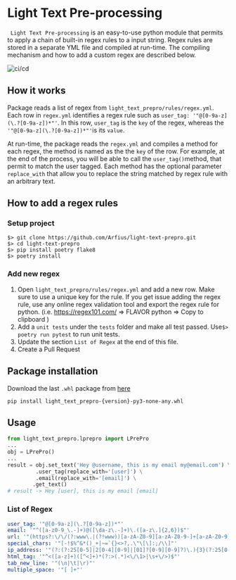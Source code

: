# Light Text Pre-processing

` Light Text Pre-processing` is an easy-to-use python module that permits to apply a chain of built-in regex rules to a input string. Regex rules are stored in a separate YML file and compiled at run-time. The compiling mechanism and how to add a custom regex are described below.

![ci/cd](https://github.com/Arfius/light-text-prepro/actions/workflows/light-text-prepro.yml/badge.svg)

## How it works

Package reads a list of regex from `light_text_prepro/rules/regex.yml`.  Each row in `regex.yml` identifies a regex rule such as `user_tag: '"@[0-9a-z](\.?[0-9a-z])*"'`. In this row, `user_tag` is the `key` of the regex, whereas the `'"@[0-9a-z](\.?[0-9a-z])*"'`is its `value`.

At run-time, the package reads the `regex.yml` and compiles a method for each regex, the method is named as the the `key` of the row. For example, at the end of the process, you will be able to call the `user_tag()`method, that permit to match the user tagged. Each method has the optional parameter `replace_with` that allow you to replace the string matched by regex rule with an arbitrary text.

## How to add a regex rules

### Setup project

````
$> git clone https://github.com/Arfius/light-text-prepro.git
$> cd light-text-prepro
$> pip install poetry flake8
$> poetry install
````

### Add  new regex

1. Open `light_text_prepro/rules/regex.yml` and add a new row. Make sure to use a unique key for the rule. If  you get issue adding the regex rule, use any online regex validation tool and export the regex rule for python. (i.e. https://regex101.com/ => FLAVOR python => Copy to clipboard )
2. Add a `unit tests` under the  `tests` folder and make all test passed.  Use`$> poetry run pytest` to run unit tests.
3. Update the  section `List of Regex` at the end of this file.
4. Create a Pull Request

## Package installation

 Download the last `.whl` package from [here](https://github.com/Arfius/light-text-prepro/raw/main/dist/light_text_prepro-0.2.3-py3-none-any.whl)

 `pip install light_text_prepro-{version}-py3-none-any.whl ` 

## Usage

```python
from light_text_prepro.lprepro import LPrePro
...
obj = LPrePro()
...
result = obj.set_text('Hey @username, this is my email my@email.com') \
		 .user_tag(replace_with='[user]') \
		 .email(replace_with='[email]') \
    	.get_text()
# result -> Hey [user], this is my email [email]
```

### List of Regex 

```yaml
user_tag: '"@[0-9a-z](\.?[0-9a-z])*"'
email: '"^([a-z0-9_\.-]+)@([\da-z\.-]+)\.([a-z\.]{2,6})$"'
url: '"(https?:\/\/(?:www\.|(?!www))[a-zA-Z0-9][a-zA-Z0-9-]+[a-zA-Z0-9]\.[^\s]{2,}|www\.[a-zA-Z0-9][a-zA-Z0-9-]+[a-zA-Z0-9]\.[^\s]{2,}|https?:\/\/(?:www\.|(?!www))[a-zA-Z0-9]+\.[^\s]{2,}|www\.[a-zA-Z0-9]+\.[^\s]{2,})"'
special_chars: '"[-!$%^&*()_+|~=`{}<>?,.\"\[\]:;/\\]"'
ip_address: '"(?:(?:25[0-5]|2[0-4][0-9]|[01]?[0-9][0-9]?)\.){3}(?:25[0-5]|2[0-4][0-9]|[01]?[0-9][0-9]?)$"'
html_tag: '"^<([a-z]+)([^<]+)*(?:>(.*)<\/\1>|\s+\/>)$"'
tab_new_line: '"(\n|\t|\r)"'
multiple_space: '"[ ]+"'
```

